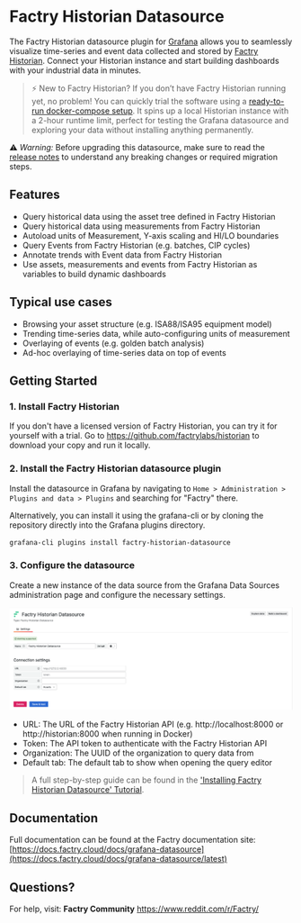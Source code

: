 # Factry Historian Datasource

The Factry Historian datasource plugin for [Grafana](https://grafana.com) allows you to seamlessly visualize time-series and event data collected and stored by [Factry Historian](https://www.factry.io/historian). Connect your Historian instance and start building dashboards with your industrial data in minutes.

> ⚡ New to Factry Historian?
If you don’t have Factry Historian running yet, no problem! You can quickly trial the software using a [ready-to-run docker-compose setup](https://github.com/factrylabs/historian). It spins up a local Historian instance with a 2-hour runtime limit, perfect for testing the Grafana datasource and exploring your data without installing anything permanently.

⚠️ *Warning:* Before upgrading this datasource, make sure to read the [release notes](https://docs.factry.cloud/docs/grafana-datasource/latest/1_release_notes) to understand any breaking changes or required migration steps.

## Features

- Query historical data using the asset tree defined in Factry Historian
- Query historical data using measurements from Factry Historian
- Autoload units of Measurement, Y-axis scaling and HI/LO boundaries
- Query Events from Factry Historian (e.g. batches, CIP cycles)
- Annotate trends with Event data from Factry Historian
- Use assets, measurements and events from Factry Historian as variables to build dynamic dashboards

## Typical use cases

- Browsing your asset structure (e.g. ISA88/ISA95 equipment model)
- Trending time-series data, while auto-configuring units of measurement
- Overlaying of events (e.g. golden batch analysis)
- Ad-hoc overlaying of time-series data on top of events

## Getting Started

### 1. Install Factry Historian
If you don't have a licensed version of Factry Historian, you can try it for yourself with a trial. Go to https://github.com/factrylabs/historian to download your copy and run it locally.

### 2. Install the Factry Historian datasource plugin

Install the datasource in Grafana by navigating to `Home > Administration > Plugins and data > Plugins` and searching for "Factry" there.

Alternatively, you can install it using the grafana-cli or by cloning the repository directly into the Grafana plugins directory.

```bash
grafana-cli plugins install factry-historian-datasource
```

### 3. Configure the datasource

Create a new instance of the data source from the Grafana Data Sources administration page and configure the necessary settings.

![Datasource_configuration](https://raw.githubusercontent.com/factrylabs/factry-historian-datasource/main/src/img/datasource_configuration.png)

- URL: The URL of the Factry Historian API (e.g. http://localhost:8000 or http://historian:8000 when running in Docker)
- Token: The API token to authenticate with the Factry Historian API
- Organization: The UUID of the organization to query data from
- Default tab: The default tab to show when opening the query editor

> A full step-by-step guide can be found in the ['Installing Factry Historian Datasource' Tutorial](https://docs.factry.cloud/docs/historian/latest/13_tutorials/installing-factry-historian-datasource/#adding-a-connection).

## Documentation

Full documentation can be found at the Factry documentation site: [https://docs.factry.cloud/docs/grafana-datasource](https://docs.factry.cloud/docs/grafana-datasource/latest)

## Questions?

For help, visit:
**Factry Community**  https://www.reddit.com/r/Factry/
